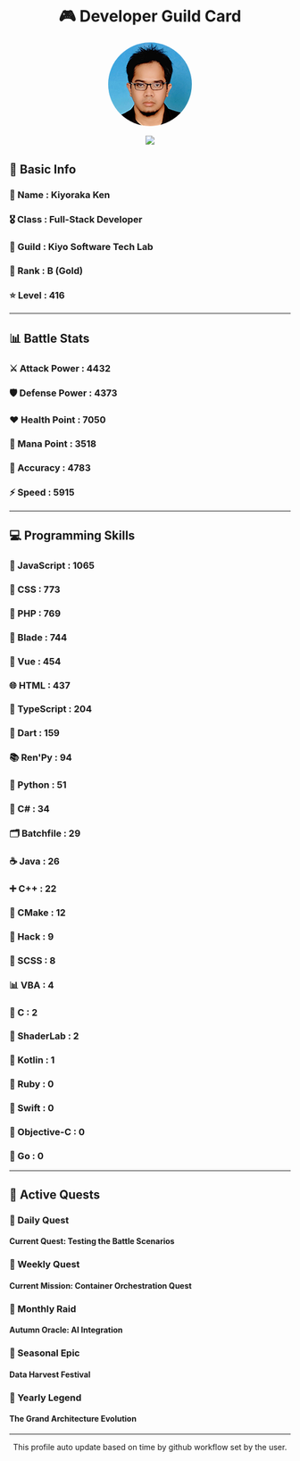 <div align="center">

# 🎮 Developer Guild Card

<!-- Replace with your profile image -->
<img src="./assets/profile.png" width="150" height="150" style="border-radius: 50%"/>

![](https://komarev.com/ghpvc/?username=Kiyoraka&style=flat)
</div>

##  📌 Basic Info
### 👤 Name : Kiyoraka Ken
### 🎖️ Class : Full-Stack Developer
### 🎪 Guild : Kiyo Software Tech Lab 
### 🥇 Rank : B (Gold)
### ⭐ Level : 416

---
## 📊 Battle Stats

### ⚔️ Attack Power  : 4432 
### 🛡️ Defense Power : 4373 
### ❤️ Health Point  : 7050 
### 🔮 Mana Point    : 3518 
### 🎯 Accuracy      : 4783 
### ⚡ Speed         : 5915

---
## 💻 Programming Skills

### 📜 JavaScript : 1065
### 🎨 CSS : 773
### 🐘 PHP : 769
### 🧷 Blade : 744
### 💚 Vue : 454
### 🌐 HTML : 437
### 🔷 TypeScript : 204
### 🎯 Dart : 159
### 📚 Ren'Py : 94
### 🐍 Python : 51
### 🎯 C# : 34
### 🗂️ Batchfile : 29
### ☕ Java : 26
### ➕ C++ : 22
### 🧱 CMake : 12
### 🧬 Hack : 9
### 🎨 SCSS : 8
### 📊 VBA : 4
### 🎯 C : 2
### 📄 ShaderLab : 2
### 🔰 Kotlin : 1
### 💎 Ruby : 0
### 📱 Swift : 0
### 🍎 Objective-C : 0
### 🐹 Go : 0

---
## 📜 Active Quests

### 🌅 Daily Quest

#### Current Quest: Testing the Battle Scenarios

### 📅 Weekly Quest
#### Current Mission: Container Orchestration Quest

### 🌙 Monthly Raid
#### Autumn Oracle: AI Integration

### 🌠 Seasonal Epic
#### Data Harvest Festival

### 👑 Yearly Legend
#### The Grand Architecture Evolution

---
<div align="center">
  This profile auto update based on time by github workflow set by the user.
</div>